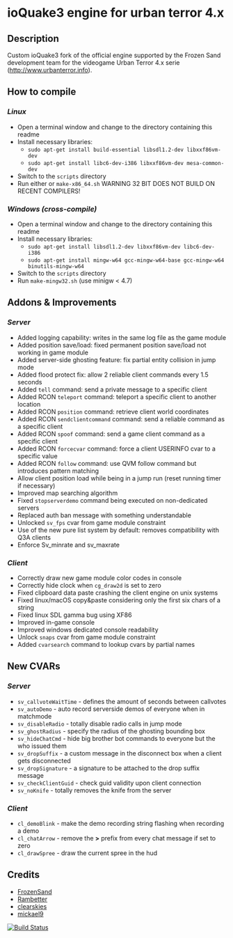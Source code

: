 ioQuake3 engine for urban terror 4.x
====================================

## Description

Custom ioQuake3 fork of the official engine supported by the Frozen Sand development team for the 
videogame Urban Terror 4.x serie (http://www.urbanterror.info).

## How to compile

### *Linux*

* Open a terminal window and change to the directory containing this readme
* Install necessary libraries: 
    - `sudo apt-get install build-essential libsdl1.2-dev libxxf86vm-dev`
    - `sudo apt-get install libc6-dev-i386 libxxf86vm-dev mesa-common-dev`
* Switch to the `scripts` directory
* Run either or `make-x86_64.sh` WARNING 32 BIT DOES NOT BUILD ON RECENT COMPILERS! 

### *Windows (cross-compile)*

* Open a terminal window and change to the directory containing this readme
* Install necessary libraries:
    - `sudo apt-get install libsdl1.2-dev libxxf86vm-dev libc6-dev-i386`
    - `sudo apt-get install mingw-w64 gcc-mingw-w64-base gcc-mingw-w64 binutils-mingw-w64`
* Switch to the `scripts` directory
* Run `make-mingw32.sh` (use minigw < 4.7) 

## Addons & Improvements

### *Server*
    
* Added logging capability: writes in the same log file as the game module
* Added position save/load: fixed permanent position save/load not working in game module
* Added server-side ghosting feature: fix partial entity collision in jump mode
* Added flood protect fix: allow 2 reliable client commands every 1.5 seconds
* Added `tell` command: send a private message to a specific client
* Added RCON `teleport` command: teleport a specific client to another location
* Added RCON `position` command: retrieve client world coordinates
* Added RCON `sendclientcommand` command: send a reliable command as a specific client
* Added RCON `spoof` command: send a game client command as a specific client
* Added RCON `forcecvar` command: force a client USERINFO cvar to a specific value
* Added RCON `follow` command: use QVM follow command but introduces pattern matching
* Allow client position load while being in a jump run (reset running timer if necessary)
* Improved map searching algorithm
* Fixed `stopserverdemo` command being executed on non-dedicated servers
* Replaced auth ban message with something understandable
* Unlocked `sv_fps` cvar from game module constraint
* Use of the new pure list system by default: removes compatibility with Q3A clients
* Enforce Sv_minrate and sv_maxrate
### *Client*

* Correctly draw new game module color codes in console
* Correctly hide clock when `cg_draw2d` is set to zero
* Fixed clipboard data paste crashing the client engine on unix systems
* Fixed linux/macOS copy&paste considering only the first six chars of a string
* Fixed linux SDL gamma bug using XF86
* Improved in-game console
* Improved windows dedicated console readability
* Unlock `snaps` cvar from game module constraint
* Added `cvarsearch` command to lookup cvars by partial names

## New CVARs

### *Server*

* `sv_callvoteWaitTime` - defines the amount of seconds between callvotes
* `sv_autoDemo` - auto record serverside demos of everyone when in matchmode
* `sv_disableRadio` - totally disable radio calls in jump mode
* `sv_ghostRadius` - specify the radius of the ghosting bounding box
* `sv_hideChatCmd` - hide big brother bot commands to everyone but the who issued them
* `sv_dropSuffix` -  a custom message in the disconnect box when a client gets disconnected
* `sv_dropSignature` - a signature to be attached to the drop suffix message
* `sv_checkClientGuid` - check guid validity upon client connection
* `sv_noKnife` - totally removes the knife from the server

### *Client*

* `cl_demoBlink` - make the demo recording string flashing when recording a demo
* `cl_chatArrow` - remove the **>** prefix from every chat message if set to zero
* `cl_drawSpree` - draw the current spree in the hud

## Credits

* [FrozenSand](https://github.com/Barbatos/ioq3-for-UrbanTerror-4)
* [Rambetter](https://github.com/Rambetter)
* [clearskies](https://github.com/anthonynguyen)
* [mickael9](https://bitbucket.org/mickael9)

[![Build Status](https://travis-ci.org/danielepantaleone/ioq3-UrT.svg?branch=master)](https://travis-ci.org/danielepantaleone/ioq3-UrT)